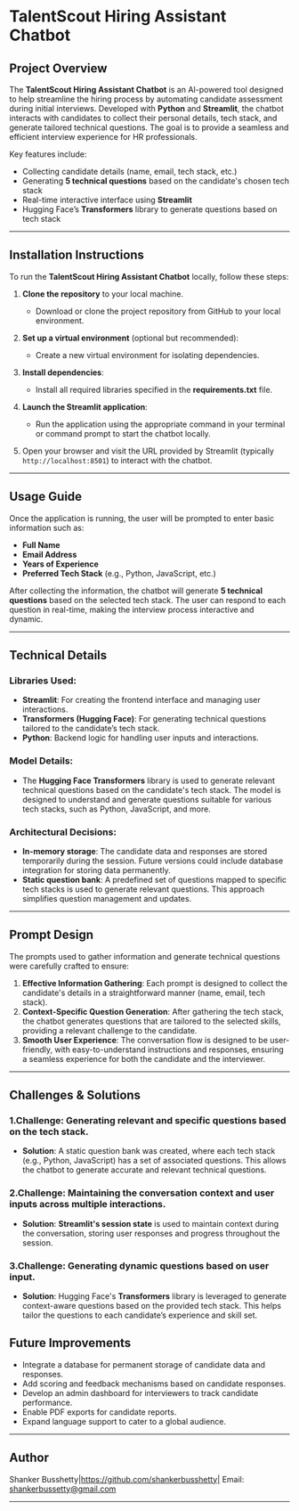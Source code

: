 # TalentScout Hiring Assistant Chatbot 

## Project Overview

The **TalentScout Hiring Assistant Chatbot** is an AI-powered tool designed to help streamline the hiring process by automating candidate assessment during initial interviews. Developed with **Python** and **Streamlit**, the chatbot interacts with candidates to collect their personal details, tech stack, and generate tailored technical questions. The goal is to provide a seamless and efficient interview experience for HR professionals.

Key features include:
- Collecting candidate details (name, email, tech stack, etc.)
- Generating **5 technical questions** based on the candidate's chosen tech stack
- Real-time interactive interface using **Streamlit**
- Hugging Face’s **Transformers** library to generate questions based on tech stack

---

## Installation Instructions

To run the **TalentScout Hiring Assistant Chatbot** locally, follow these steps:

1. **Clone the repository** to your local machine.
   - Download or clone the project repository from GitHub to your local environment.

2. **Set up a virtual environment** (optional but recommended):
   - Create a new virtual environment for isolating dependencies.

3. **Install dependencies**:
   - Install all required libraries specified in the **requirements.txt** file.

4. **Launch the Streamlit application**:
   - Run the application using the appropriate command in your terminal or command prompt to start the chatbot locally.

5. Open your browser and visit the URL provided by Streamlit (typically `http://localhost:8501`) to interact with the chatbot.

---

## Usage Guide

Once the application is running, the user will be prompted to enter basic information such as:
- **Full Name**
- **Email Address**
- **Years of Experience**
- **Preferred Tech Stack** (e.g., Python, JavaScript, etc.)

After collecting the information, the chatbot will generate **5 technical questions** based on the selected tech stack. The user can respond to each question in real-time, making the interview process interactive and dynamic.

---

## Technical Details

### Libraries Used:
- **Streamlit**: For creating the frontend interface and managing user interactions.
- **Transformers (Hugging Face)**: For generating technical questions tailored to the candidate’s tech stack.
- **Python**: Backend logic for handling user inputs and interactions.

### Model Details:
- The **Hugging Face Transformers** library is used to generate relevant technical questions based on the candidate's tech stack. The model is designed to understand and generate questions suitable for various tech stacks, such as Python, JavaScript, and more.

### Architectural Decisions:
- **In-memory storage**: The candidate data and responses are stored temporarily during the session. Future versions could include database integration for storing data permanently.
- **Static question bank**: A predefined set of questions mapped to specific tech stacks is used to generate relevant questions. This approach simplifies question management and updates.

---

## Prompt Design

The prompts used to gather information and generate technical questions were carefully crafted to ensure:
1. **Effective Information Gathering**: Each prompt is designed to collect the candidate's details in a straightforward manner (name, email, tech stack).
2. **Context-Specific Question Generation**: After gathering the tech stack, the chatbot generates questions that are tailored to the selected skills, providing a relevant challenge to the candidate.
3. **Smooth User Experience**: The conversation flow is designed to be user-friendly, with easy-to-understand instructions and responses, ensuring a seamless experience for both the candidate and the interviewer.

---

## Challenges & Solutions

###  **1.Challenge**: Generating relevant and specific questions based on the tech stack.
   - **Solution**: A static question bank was created, where each tech stack (e.g., Python, JavaScript) has a set of associated questions. This allows the chatbot to generate accurate and relevant technical questions.

### **2.Challenge**: Maintaining the conversation context and user inputs across multiple interactions.
   - **Solution**: **Streamlit's session state** is used to maintain context during the conversation, storing user responses and progress throughout the session.

### **3.Challenge**: Generating dynamic questions based on user input.
   - **Solution**: Hugging Face's **Transformers** library is leveraged to generate context-aware questions based on the provided tech stack. This helps tailor the questions to each candidate’s experience and skill set.


## Future Improvements

- Integrate a database for permanent storage of candidate data and responses.
- Add scoring and feedback mechanisms based on candidate responses.
- Develop an admin dashboard for interviewers to track candidate performance.
- Enable PDF exports for candidate reports.
- Expand language support to cater to a global audience.

---

## Author

Shanker Busshetty|https://github.com/shankerbusshetty| Email: shankerbussetty@gmail.com

---
